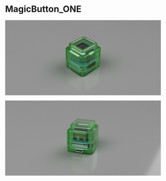 # MagicButton_ONE

![V1.1_1](hardware/3d/1.1/img/V1.1_1.png)

![V1.1_2](hardware/3d/1.1/img/V1.1_2.png)

